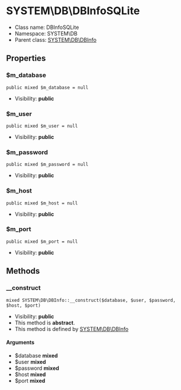 SYSTEM\DB\DBInfoSQLite
===============






* Class name: DBInfoSQLite
* Namespace: SYSTEM\DB
* Parent class: [SYSTEM\DB\DBInfo](SYSTEM-DB-DBInfo.md)





Properties
----------


### $m_database

    public mixed $m_database = null





* Visibility: **public**


### $m_user

    public mixed $m_user = null





* Visibility: **public**


### $m_password

    public mixed $m_password = null





* Visibility: **public**


### $m_host

    public mixed $m_host = null





* Visibility: **public**


### $m_port

    public mixed $m_port = null





* Visibility: **public**


Methods
-------


### __construct

    mixed SYSTEM\DB\DBInfo::__construct($database, $user, $password, $host, $port)





* Visibility: **public**
* This method is **abstract**.
* This method is defined by [SYSTEM\DB\DBInfo](SYSTEM-DB-DBInfo.md)


#### Arguments
* $database **mixed**
* $user **mixed**
* $password **mixed**
* $host **mixed**
* $port **mixed**


